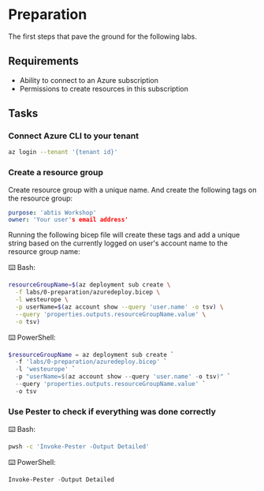 # Preparation

The first steps that pave the ground for the following labs.

## Requirements

- Ability to connect to an Azure subscription
- Permissions to create resources in this subscription

## Tasks

### Connect Azure CLI to your tenant

```bash
az login --tenant '{tenant id}'
```

### Create a resource group

Create resource group with a unique name. And create the following tags on the resource group:

```yaml
purpose: 'abtis Workshop'
owner: 'Your user's email address'
```

Running the following bicep file will create these tags and add a unique string based on the currently logged on user's account name to the resource group name:

⌨️ Bash:

```bash
resourceGroupName=$(az deployment sub create \
  -f labs/0-preparation/azuredeploy.bicep \
  -l westeurope \
  -p userName=$(az account show --query 'user.name' -o tsv) \
  --query 'properties.outputs.resourceGroupName.value' \
  -o tsv)
```

⌨️ PowerShell:

```powershell
$resourceGroupName = az deployment sub create `
  -f 'labs/0-preparation/azuredeploy.bicep' `
  -l 'westeurope' `
  -p "userName=$(az account show --query 'user.name' -o tsv)" `
  --query 'properties.outputs.resourceGroupName.value' `
  -o tsv
```

### Use Pester to check if everything was done correctly

⌨️ Bash:

```bash
pwsh -c 'Invoke-Pester -Output Detailed'
```

⌨️ PowerShell:

```powershell
Invoke-Pester -Output Detailed
```